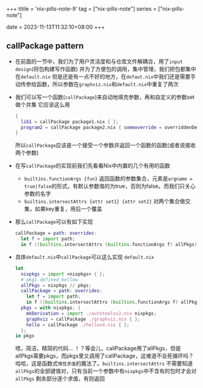 +++
titile = 'nix-pills-note-9'
tag = ["nix-pills-note"]
series = ["nix-pills-note"]

date = 2023-11-13T11:32:10+08:00
+++



## callPackage pattern

- 在前面的一节中，我们为了用户灵活度和与仓库文件解耦合，用了`input design`(将包构建写作函数)
  并为了方便包的调用，集中管理，我们把包都集中在`default.nix`
  但是还是有一点不好的地方，在`defaut.nix`中我们还是需要手动传参给函数，所以参数在`graphviz.nix`和`default.nix`中重复了两次

- 我们可以写一个函数(`callPackage`)来自动地填充参数，再和自定义的参数set做个并集
  它应该这么用
  ```nix
  {
    lib1 = callPackage package1.nix { };
    program2 = callPackage package2.nix { someoverride = overriddenDerivation; };
  }
  ```
  所以`callPackage`应该是一个接受一个参数并返回一个函数的函数(或者说接收两个参数)

- 在写`callPackage`的实现前我们先看看Nix中内置的几个有用的函数
  - `builtins.functionArgs {fun}` 返回函数的参数集合，元素是`argname = true|false`的形式，有默认参数值的为true，否则为false。而我们只关心参数的名字
  - `builtins.intersectAttrs {attr set1} {attr set2}` 对两个集合做交集，如果key重复，用后一个覆盖

- 那么`callPackage`可以有如下实现
  ```nix
  callPackage = path: overrides:
    let f = import path;
    in f ((builtins.intersectAttrs (builtins.functionArgs f) allPkgs) // overrides);
  ```

- 具体`default.nix`中`callPackage`可以这么实现
  `default.nix`
  ```nix
  let
    nixpkgs = import <nixpkgs> { };
    # pkgs defined bellow
    allPkgs = nixpkgs // pkgs;
    callPackage = path: overrides:
      let f = import path;
      in f ((builtins.intersectAttrs (builtins.functionArgs f) allPkgs) // overrides);
    pkgs = with nixpkgs; {
      mkDerivation = import ./autotoolsv2.nix nixpkgs;
      graphviz = callPackage ./graphviz.nix { };
      hello = callPackage ./hellov4.nix { };
    };
  in pkgs
  ```
  唔，简洁，精简的代码... ！？等会儿，callPackage用了allPkgs，但是allPkgs需要pkgs，而pkgs里又调用了callPackage，这难道不会死循环吗？
  哈哈，这是函数式`惰性求值`的魔法了。`builtins.intersectAttrs` 不需要知道 `allPkgs`的全部键值对，只有当前一个参数中有`nixpkgs`中不含有的包时才会对`allPkgs`
  剩余部分逐个求值，有则返回
